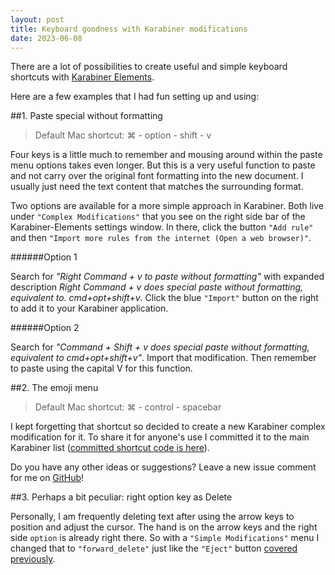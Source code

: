 ```yaml
---
layout: post
title: Keyboard goodness with Karabiner modifications
date: 2023-06-08
---
```


There are a lot of possibilities to create useful and simple keyboard shortcuts with [Karabiner Elements](https://karabiner-elements.pqrs.org).

Here are a few examples that I had fun setting up and using:

##1. Paste special without formatting

> Default Mac shortcut: ⌘ - option - shift - v

Four keys is a little much to remember and mousing around within the paste menu options takes even longer. But this is a very useful function to paste and not carry over the original font formatting into the new document. I usually just need the text content that matches the surrounding format. 

Two options are available for a more simple approach in Karabiner. Both live under `"Complex Modifications"` that you see on the right side bar of the Karabiner-Elements settings window. In there, click the button `"Add rule"` and then `"Import more rules from the internet (Open a web browser)"`.

######Option 1

Search for _"Right Command + v to paste without formatting"_ with expanded description _Right Command + v does special paste without formatting, equivalent to. cmd+opt+shift+v_. Click the blue `"Import"` button on the right to add it to your Karabiner application.

######Option 2

Search for _"Command + Shift + v does special paste without formatting, equivalent to cmd+opt+shift+v"_. Import that modification. Then remember to paste using the capital V for this function.

##2. The emoji menu

> Default Mac shortcut: ⌘ - control - spacebar

I kept forgetting that shortcut so decided to create a new Karabiner complex modification for it. To share it for anyone's use I committed it to the main Karabiner list ([committed shortcut code is here](https://github.com/pqrs-org/KE-complex_modifications/commit/0dd56bb83ab7b55bedbcc9759408f10f626d34ce)).

Do you have any other ideas or suggestions? Leave a new issue comment for me on [GitHub](https://github.com/verity-s/verity-s.github.io/issues)!

##3. Perhaps a bit peculiar: right option key as Delete

Personally, I am frequently deleting text after using the arrow keys to position and adjust the cursor. The hand is on the arrow keys and the right side `option` is already right there. So with a `"Simple Modifications"` menu I changed that to `"forward_delete"` just like the `"Eject"` button [covered previously](2023-06-07-eject-button).
